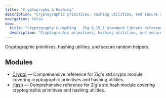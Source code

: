 ```yaml
---
title: "Cryptography & Hashing"
description: "Cryptographic primitives, hashing utilities, and secure random helpers."
navigation: false
seo:
  title: "Cryptography & Hashing · Zig 0.15.1 standard library reference"
  description: "Cryptographic primitives, hashing utilities, and secure random helpers."
---
```


Cryptographic primitives, hashing utilities, and secure random helpers.

## Modules

- [Crypto](./crypto) — Comprehensive reference for Zig's std.crypto module covering cryptographic primitives and hashing utilities.
- [Hash](./hash) — Comprehensive reference for Zig's std.hash module covering cryptographic primitives and hashing utilities.
